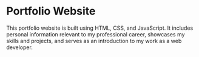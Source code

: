# Portfolio Website
This portfolio website is built using HTML, CSS, and JavaScript. It includes personal information relevant to my professional career, showcases my skills and projects, and serves as an introduction to my work as a web developer.
